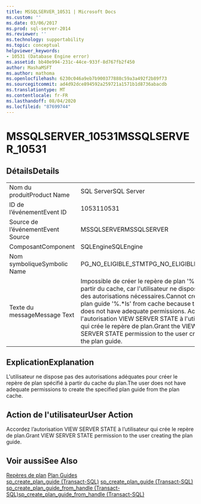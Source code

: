 ```yaml
---
title: MSSQLSERVER_10531 | Microsoft Docs
ms.custom: ''
ms.date: 03/06/2017
ms.prod: sql-server-2014
ms.reviewer: ''
ms.technology: supportability
ms.topic: conceptual
helpviewer_keywords:
- 10531 (Database Engine error)
ms.assetid: bb40e994-231c-44ce-933f-8d767fb2f450
author: MashaMSFT
ms.author: mathoma
ms.openlocfilehash: 6230c046a9eb7b900377888c59a3a492f2b89f73
ms.sourcegitcommit: ad4d92dce894592a259721a1571b1d8736abacdb
ms.translationtype: MT
ms.contentlocale: fr-FR
ms.lasthandoff: 08/04/2020
ms.locfileid: "87699744"
---
```

# <a name="mssqlserver_10531"></a><span data-ttu-id="fc556-102">MSSQLSERVER_10531</span><span class="sxs-lookup"><span data-stu-id="fc556-102">MSSQLSERVER_10531</span></span>
    
## <a name="details"></a><span data-ttu-id="fc556-103">Détails</span><span class="sxs-lookup"><span data-stu-id="fc556-103">Details</span></span>  
  
|||  
|-|-|  
|<span data-ttu-id="fc556-104">Nom du produit</span><span class="sxs-lookup"><span data-stu-id="fc556-104">Product Name</span></span>|<span data-ttu-id="fc556-105">SQL Server</span><span class="sxs-lookup"><span data-stu-id="fc556-105">SQL Server</span></span>|  
|<span data-ttu-id="fc556-106">ID de l’événement</span><span class="sxs-lookup"><span data-stu-id="fc556-106">Event ID</span></span>|<span data-ttu-id="fc556-107">10531</span><span class="sxs-lookup"><span data-stu-id="fc556-107">10531</span></span>|  
|<span data-ttu-id="fc556-108">Source de l’événement</span><span class="sxs-lookup"><span data-stu-id="fc556-108">Event Source</span></span>|<span data-ttu-id="fc556-109">MSSQLSERVER</span><span class="sxs-lookup"><span data-stu-id="fc556-109">MSSQLSERVER</span></span>|  
|<span data-ttu-id="fc556-110">Composant</span><span class="sxs-lookup"><span data-stu-id="fc556-110">Component</span></span>|<span data-ttu-id="fc556-111">SQLEngine</span><span class="sxs-lookup"><span data-stu-id="fc556-111">SQLEngine</span></span>|  
|<span data-ttu-id="fc556-112">Nom symbolique</span><span class="sxs-lookup"><span data-stu-id="fc556-112">Symbolic Name</span></span>|<span data-ttu-id="fc556-113">PG_NO_ELIGIBLE_STMT</span><span class="sxs-lookup"><span data-stu-id="fc556-113">PG_NO_ELIGIBLE_STMT</span></span>|  
|<span data-ttu-id="fc556-114">Texte du message</span><span class="sxs-lookup"><span data-stu-id="fc556-114">Message Text</span></span>|<span data-ttu-id="fc556-115">Impossible de créer le repère de plan '%.\*ls' à partir du cache, car l'utilisateur ne dispose pas des autorisations nécessaires.</span><span class="sxs-lookup"><span data-stu-id="fc556-115">Cannot create plan guide '%.\*ls' from cache because the user does not have adequate permissions.</span></span> <span data-ttu-id="fc556-116">Accordez l'autorisation VIEW SERVER STATE à l'utilisateur qui crée le repère de plan.</span><span class="sxs-lookup"><span data-stu-id="fc556-116">Grant the VIEW SERVER STATE permission to the user creating the plan guide.</span></span>|  
  
## <a name="explanation"></a><span data-ttu-id="fc556-117">Explication</span><span class="sxs-lookup"><span data-stu-id="fc556-117">Explanation</span></span>  
 <span data-ttu-id="fc556-118">L'utilisateur ne dispose pas des autorisations adéquates pour créer le repère de plan spécifié à partir du cache du plan.</span><span class="sxs-lookup"><span data-stu-id="fc556-118">The user does not have adequate permissions to create the specified plan guide from the plan cache.</span></span>  
  
## <a name="user-action"></a><span data-ttu-id="fc556-119">Action de l'utilisateur</span><span class="sxs-lookup"><span data-stu-id="fc556-119">User Action</span></span>  
 <span data-ttu-id="fc556-120">Accordez l’autorisation VIEW SERVER STATE à l’utilisateur qui crée le repère de plan.</span><span class="sxs-lookup"><span data-stu-id="fc556-120">Grant VIEW SERVER STATE permission to the user creating the plan guide.</span></span>  
  
## <a name="see-also"></a><span data-ttu-id="fc556-121">Voir aussi</span><span class="sxs-lookup"><span data-stu-id="fc556-121">See Also</span></span>  
 <span data-ttu-id="fc556-122">[Repères de plan](../performance/plan-guides.md) </span><span class="sxs-lookup"><span data-stu-id="fc556-122">[Plan Guides](../performance/plan-guides.md) </span></span>  
 <span data-ttu-id="fc556-123">[sp_create_plan_guide &#40;Transact-SQL&#41;](/sql/relational-databases/system-stored-procedures/sp-create-plan-guide-transact-sql) </span><span class="sxs-lookup"><span data-stu-id="fc556-123">[sp_create_plan_guide &#40;Transact-SQL&#41;](/sql/relational-databases/system-stored-procedures/sp-create-plan-guide-transact-sql) </span></span>  
 [<span data-ttu-id="fc556-124">sp_create_plan_guide_from_handle &#40;Transact-SQL&#41;</span><span class="sxs-lookup"><span data-stu-id="fc556-124">sp_create_plan_guide_from_handle &#40;Transact-SQL&#41;</span></span>](/sql/relational-databases/system-stored-procedures/sp-create-plan-guide-from-handle-transact-sql)  
  
  
